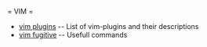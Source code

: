 = VIM =

  * [vim plugins](vim_plugins) -- List of vim-plugins and their descriptions
  * [vim fugitive](vim_fugitive) -- Usefull commands
